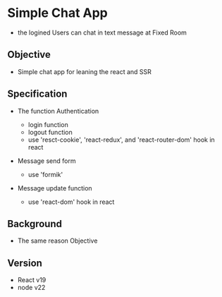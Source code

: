 # Simple Chat App
- the logined Users can chat in text message at Fixed Room

## Objective
- Simple chat app for leaning the react and SSR

## Specification
- The function Authentication
  - login function
  - logout function
  - use 'resct-cookie', 'react-redux', and 'react-router-dom' hook in react

- Message send form
  - use 'formik'

- Message update function
  - use 'react-dom' hook in react

## Background
- The same reason Objective

## Version
- React v19
- node v22